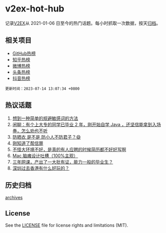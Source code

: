 # v2ex-hot-hub

 记录[V2EX](https://www.v2ex.com/)从 2021-01-06 日至今的热门话题。每小时抓取一次数据，按天[归档](archives)。
 
 ## 相关项目

- [GitHub热榜](https://github.com/lonnyzhang423/github-hot-hub)
- [知乎热榜](https://github.com/lonnyzhang423/zhihu-hot-hub)
- [微博热榜](https://github.com/lonnyzhang423/weibo-hot-hub)
- [头条热榜](https://github.com/lonnyzhang423/toutiao-hot-hub)
- [抖音热榜](https://github.com/lonnyzhang423/douyin-hot-hub)


 `更新时间：2023-07-14 13:07:34 +0800`

## 热议话题

1. [想到一种简单的规避敏感词的方法](https://www.v2ex.com/t/956482)
1. [闲聊：有个上大专的同学已毕业 2 年，刚开始自学 Java ，还坚信能拿到入场券，怎么劝也不听](https://www.v2ex.com/t/956631)
1. [防晒衣 是不是 防小人不防君子？😄](https://www.v2ex.com/t/956636)
1. [刚知道了帮信罪](https://www.v2ex.com/t/956674)
1. [不怪大环境不好，是真的有人应聘的时候简历都不好好写啊](https://www.v2ex.com/t/956633)
1. [Mac 脑瘫设计吐槽（100%主观）](https://www.v2ex.com/t/956671)
1. [三年网课，产出了一大批有证，能力一般的毕业生？](https://www.v2ex.com/t/956669)
1. [深圳过去香港有什么好玩的？](https://www.v2ex.com/t/956627)

## 历史归档

[archives](archives)

## License

See the [LICENSE](LICENSE) file for license rights and limitations (MIT).
